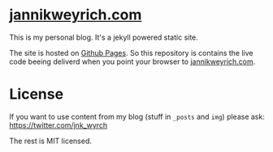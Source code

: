 # [jannikweyrich.com](http://jannikweyrich.com)

This is my personal blog. It's a jekyll powered static site.

The site is hosted on [Github Pages](https://pages.github.com/). So this repository is contains the live code beeing deliverd when you point your browser to [jannikweyrich.com](http://jannikweyrich.com).


# License

If you want to use content from my blog (stuff in `_posts` and `img`) please ask: https://twitter.com/jnk_wyrch

The rest is MIT licensed.
